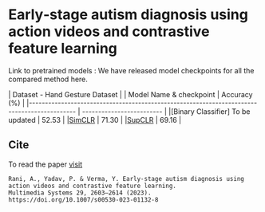 # Early‑stage autism diagnosis using action videos and contrastive feature learning

Link to pretrained models : We have released model checkpoints for all the compared method here. 

|                                             Dataset - Hand Gesture Dataset                                              |
|                             Model Name & checkpoint                                         |         Accuracy (%)      |
|-------------------------------------------------------------------------------------------- | ------------------------- |
|[Binary Classifier] To be updated                                                            |            52.53          |
|[SimCLR](https://drive.google.com/file/d/1uND75_R_ljSq3P1OsYMl61lpfy1jxe1L/view?usp=sharing) |            71.30          |
|[SupCLR](https://drive.google.com/file/d/1I8K6LZIALylg65HTx8VX8-YhdUftieBn/view?usp=sharing) |            69.16          |

## Cite
To read the paper [visit](https://rdcu.be/dteko)
```
Rani, A., Yadav, P. & Verma, Y. Early-stage autism diagnosis using action videos and contrastive feature learning.
Multimedia Systems 29, 2603–2614 (2023). https://doi.org/10.1007/s00530-023-01132-8

```



